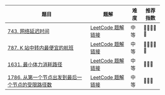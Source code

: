 | 题目                                                         | 题解                                                         | 难度 | 推荐指数 |
| ------------------------------------------------------------ | ------------------------------------------------------------ | ---- | -------- |
| [743. 网络延迟时间](https://leetcode-cn.com/problems/network-delay-time/) | [LeetCode 题解链接](https://leetcode-cn.com/problems/network-delay-time/solution/gong-shui-san-xie-yi-ti-wu-jie-wu-chong-oghpz/) | 中等 | 🤩🤩🤩🤩🤩    |
| [787. K 站中转内最便宜的航班](https://leetcode-cn.com/problems/cheapest-flights-within-k-stops/) | [LeetCode 题解链接](https://leetcode-cn.com/problems/cheapest-flights-within-k-stops/solution/gong-shui-san-xie-xiang-jie-bellman-ford-dc94/) | 中等 | 🤩🤩🤩🤩🤩    |
| [1631. 最小体力消耗路径](https://leetcode-cn.com/problems/path-with-minimum-effort/) | [LeetCode 题解链接](https://leetcode-cn.com/problems/path-with-minimum-effort/solution/fan-zheng-fa-zheng-ming-si-lu-de-he-fa-x-ohby/) | 中等 | 🤩🤩🤩      |
| [1786. 从第一个节点出发到最后一个节点的受限路径数](https://leetcode-cn.com/problems/number-of-restricted-paths-from-first-to-last-node/) | [LeetCode 题解链接](https://leetcode-cn.com/problems/number-of-restricted-paths-from-first-to-last-node/solution/xiang-jie-dui-you-hua-dijkstra-dong-tai-i6j0d/) | 中等 | 🤩🤩🤩      |

